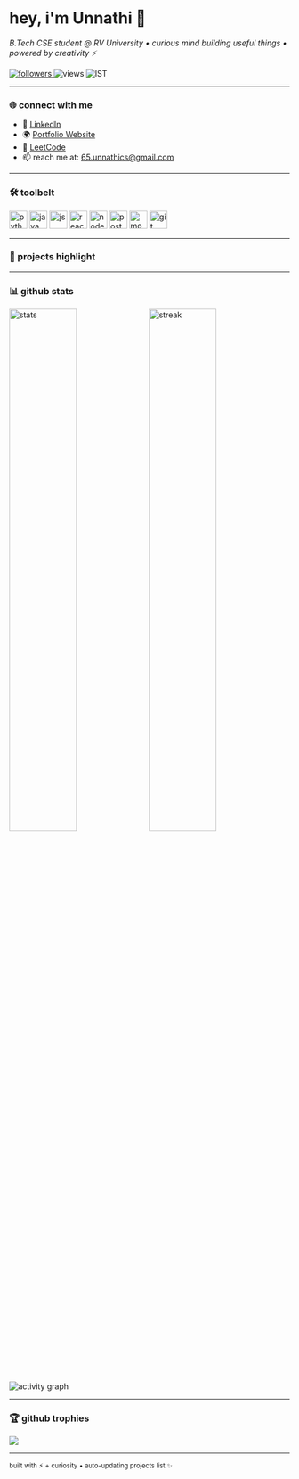 <!-- Profile README for Unnathi C S -->

<h1 align="left">hey, i'm Unnathi 👋</h1>

<p>
  <em>B.Tech CSE student @ RV University • curious mind building useful things • powered by creativity ⚡</em>
</p>

<!-- quick identity badges -->
<p align="left">
  <a href="https://github.com/Unnathi-CS">
    <img src="https://img.shields.io/github/followers/UnnathiCS?label=Follow&style=flat" alt="followers" />
  </a>
  <img src="https://komarev.com/ghpvc/?username=UnnathiCS&label=Profile%20Views&style=flat" alt="views" />
  <img src="https://img.shields.io/badge/timezone-Asia%2FKolkata-informational" alt="IST" />
</p>

---

### 🌐 connect with me
- 🔗 [LinkedIn](https://www.linkedin.com/in/unnathi-c-s-3498502a1/)  
- 🌍 [Portfolio Website](https://unnathics.my.canva.site/)  
- 🧩 [LeetCode](https://leetcode.com/u/Unnathi_CS/)  
- 📫 reach me at: 65.unnathics@gmail.com  

---

### 🛠️ toolbelt
<p align="left">
  <img src="https://cdn.jsdelivr.net/gh/devicons/devicon/icons/python/python-original.svg" width="32" alt="python"/>
  <img src="https://cdn.jsdelivr.net/gh/devicons/devicon/icons/java/java-original.svg" width="32" alt="java"/>
  <img src="https://cdn.jsdelivr.net/gh/devicons/devicon/icons/javascript/javascript-original.svg" width="32" alt="js"/>
  <img src="https://cdn.jsdelivr.net/gh/devicons/devicon/icons/react/react-original.svg" width="32" alt="react"/>
  <img src="https://cdn.jsdelivr.net/gh/devicons/devicon/icons/nodejs/nodejs-original.svg" width="32" alt="node"/>
  <img src="https://cdn.jsdelivr.net/gh/devicons/devicon/icons/postgresql/postgresql-original.svg" width="32" alt="postgres"/>
  <img src="https://cdn.jsdelivr.net/gh/devicons/devicon/icons/mongodb/mongodb-original.svg" width="32" alt="mongo"/>
  <img src="https://cdn.jsdelivr.net/gh/devicons/devicon/icons/git/git-original.svg" width="32" alt="git"/>
</p>

---

### 🌟 projects highlight  

<!-- START_SECTION:repos -->
<!-- END_SECTION:repos -->

---

### 📊 github stats
<p align="left">
  <img src="https://github-readme-stats.vercel.app/api?username=UnnathiCS&show_icons=true&theme=tokyonight&hide_border=true&rank_icon=github" width="49%" alt="stats" />
  <img src="https://github-readme-streak-stats.herokuapp.com?user=UnnathiCS&theme=tokyonight&hide_border=true" width="49%" alt="streak" />
</p>

<p align="left">
  <img src="https://github-readme-activity-graph.vercel.app/graph?username=UnnathiCS&bg_color=0d1117&color=70a5fd&line=89ddff&point=c3e88d&area=true&hide_border=true" alt="activity graph" />
</p>

---

### 🏆 github trophies
<p align="left">
  <img src="https://github-profile-trophy.vercel.app/?username=UnnathiCS&theme=algolia&no-frame=true&no-bg=true&margin-w=8" />
</p>

---

<sub>built with ⚡ + curiosity • auto-updating projects list ✨</sub>
